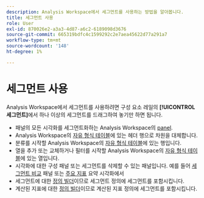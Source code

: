 ```yaml
---
description: Analysis Workspace에서 세그먼트를 사용하는 방법을 알아봅니다.
title: 세그먼트 사용
role: User
exl-id: 870026e2-a3a3-4d87-a6c2-6189098d3676
source-git-commit: 665319bdfc4c1599292c2e7aea45622d77a291a7
workflow-type: tm+mt
source-wordcount: '148'
ht-degree: 1%

---
```


# 세그먼트 사용

Analysis Workspace에서 세그먼트를 사용하려면 구성 요소 레일의 **[!UICONTROL 세그먼트]**&#x200B;에서 하나 이상의 세그먼트를 드래그하여 놓기만 하면 됩니다.

* 패널의 모든 시각화를 세그먼트화하는 Analysis Workspace의 [panel](/help/analyze/analysis-workspace/c-panels/panels.md).
* Analysis Workspace의 [자유 형식 테이블](/help/analyze/analysis-workspace/visualizations/freeform-table/freeform-table.md)에 있는 헤더 행으로 차원을 대체합니다.
* 분류를 시작할 Analysis Workspace의 [자유 형식 테이블](/help/analyze/analysis-workspace/visualizations/freeform-table/freeform-table.md)에 있는 행입니다.
* 열을 추가 또는 교체하거나 필터를 시작할 Analysis Workspace의 [자유 형식 테이블](/help/analyze/analysis-workspace/visualizations/freeform-table/freeform-table.md)에 있는 열입니다.
* 시각화에 대한 구성 패널 또는 세그먼트를 삭제할 수 있는 패널입니다. 예를 들어 [세그먼트 비교](/help/analyze/analysis-workspace/c-panels/c-segment-comparison/segment-comparison.md) 패널 또는 [주요 지표](/help/analyze/analysis-workspace/visualizations/key-metric.md) 요약 시각화에서
* 세그먼트에 대한 [정의 빌더](/help/components/segmentation/segmentation-workflow/seg-build.md#definition-builder)이므로 세그먼트 정의에 세그먼트를 포함시킵니다.
* 계산된 지표에 대한 [정의 빌더](/help/components/calculated-metrics/workflow/c-build-metrics/cm-build-metrics.md#definition-builder)이므로 계산된 지표 정의에 세그먼트를 포함시킵니다.

<!--
How to apply one or more segments to a report from the segment rail.

1. Bring up the report to which you want to apply a segment, for example the [!UICONTROL Pages Report].
1. Click **[!UICONTROL Show Segments]** above the report. The segment rail opens.

   ![](assets/segment_rail.png)

1. Mark the checkbox next to one or more of the segments or **[!UICONTROL Search Segments]** to find the right segment.

   >[!NOTE]
   >
   >You can apply more than one segment to a report (this is called segment stacking). When multiple segments are applied, the criteria in each segment is combined using an 'and' operator and then applied. There is no limit to how many segments you can stack.

   >[!NOTE]
   >
   >Clicking the Information icon (i) next to the segment name lets you preview the key metrics to see whether you have a valid segment and how broad the segment is.

1. You can filter by report suite by selecting the **[!UICONTROL (Only) `<report suite name>`]** check box. This will show only those segments that were last saved in that report suite.
1. Click **[!UICONTROL Apply Segment]** and the report will refresh. The segment or segments that are applied now display at the top of the report:

   ![](assets/applied_segments.png)

-->
